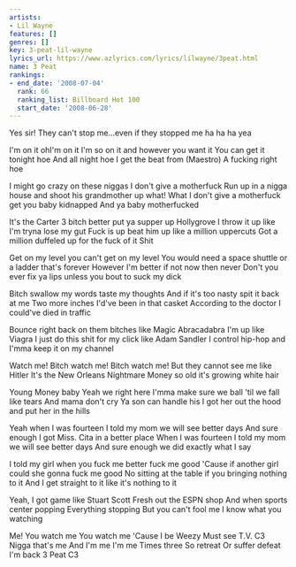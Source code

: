 ```yaml
---
artists:
- Lil Wayne
features: []
genres: []
key: 3-peat-lil-wayne
lyrics_url: https://www.azlyrics.com/lyrics/lilwayne/3peat.html
name: 3 Peat
rankings:
- end_date: '2008-07-04'
  rank: 66
  ranking_list: Billboard Hot 100
  start_date: '2008-06-28'
---
```


Yes sir!
They can't stop me...even if they stopped me ha ha ha yea

I'm on it ohI'm on it I'm so on it and however you want it
You can get it tonight hoe
And all night hoe I get the beat from
(Maestro)
A fucking right hoe

I might go crazy on these niggas I don't give a motherfuck
Run up in a nigga house and shoot his grandmother up what!
What I don't give a motherfuck get you baby kidnapped
And ya baby motherfucked

It's the Carter 3 bitch better put ya supper up
Hollygrove I throw it up like I'm tryna lose my gut
Fuck is up beat him up like a million uppercuts
Got a million duffeled up for the fuck of it
Shit

Get on my level you can't get on my level
You would need a space shuttle or a ladder that's forever
However I'm better if not now then never
Don't you ever fix ya lips unless you bout to suck my dick

Bitch swallow my words taste my thoughts
And if it's too nasty spit it back at me
Two more inches I'd've been in that casket
According to the doctor I could've died in traffic

Bounce right back on them bitches like Magic
Abracadabra I'm up like Viagra
I just do this shit for my click like Adam Sandler
I control hip-hop and I'mma keep it on my channel

Watch me!
Bitch watch me!
Bitch watch me!
But they cannot see me like Hitler
It's the New Orleans Nightmare
Money so old it's growing white hair

Young Money baby
Yeah we right here
I'mma make sure we ball 'til we fall like tears
And mama don't cry
Ya son can handle his
I got her out the hood and put her in the hills

Yeah when I was fourteen I told my mom we will see better days
And sure enough I got Miss. Cita in a better place
When I was fourteen I told my mom we will see better days
And sure enough we did exactly what I say

I told my girl when you fuck me better fuck me good
'Cause if another girl could she gonna fuck me good
No sitting at the table if you bringing nothing to it
And I get straight to it like it's nothing to it

Yeah, I got game like Stuart Scott
Fresh out the ESPN shop
And when sports center popping
Everything stopping
But you can't fool me
I know what you watching

Me!
You watch me
You watch me
'Cause I be
Weezy
Must see
T.V.
C3
Nigga that's me
And I'm me
I'm me
Times three
So retreat
Or suffer defeat
I'm back 3 Peat
C3



